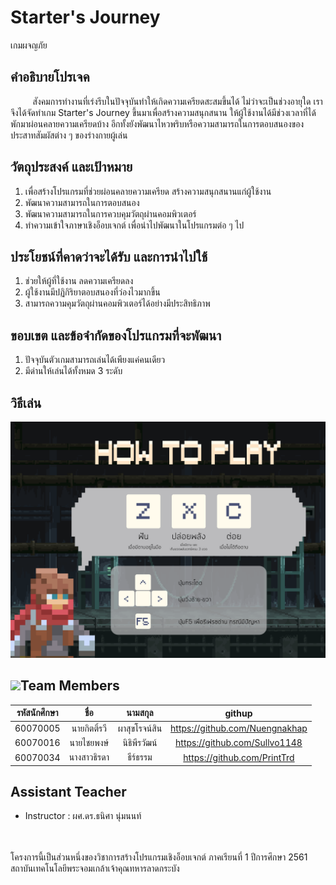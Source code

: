 # Starter's Journey
เกมผจญภัย

## คำอธิบายโปรเจค
&nbsp;&nbsp;&nbsp;&nbsp;&nbsp;&nbsp;&nbsp;&nbsp;
สังคมการทำงานที่เร่งรีบในปัจจุบันทำให้เกิดความเครียดสะสมขึ้นได้ ไม่ว่าจะเป็นช่วงอายุใด เราจึงได้จัดทำเกม Starter's Journey ขึ้นมาเพื่อสร้างความสนุกสนาน ให้ผู้ใช้งานได้มีช่วงเวลาที่ได้พักมาผ่อนคลายความเครียดบ้าง อีกทั้งยังพัฒนาไหวพริบหรือความสามารถในการตอบสนองของประสาทสัมผัสต่าง ๆ ของร่างกายผู้เล่น 

## วัตถุประสงค์ และเป้าหมาย
1.  เพื่อสร้างโปรแกรมที่ช่วยผ่อนคลายความเครียด สร้างความสนุกสนานแก่ผู้ใช้งาน
2.  พัฒนาความสามารถในการตอบสนอง
3.  พัฒนาความสามารถในการควบคุมวัตถุผ่านคอมพิวเตอร์
4.  ทำความเข้าใจภาษาเชิงอ็อบเจกต์ เพื่อนำไปพัฒนาในโปรแกรมต่อ ๆ ไป

## ประโยชน์ที่คาดว่าจะได้รับ และการนำไปใช้
1.  ช่วยให้ผู้ที่ใช้งาน ลดความเครียดลง
2.  ผู้ใช้งานมีปฏิกิริยาตอบสนองที่ว่องไวมากขึ้น
3.  สามารถความคุมวัตถุผ่านคอมพิวเตอร์ได้อย่างมีประสิทธิภาพ

## ขอบเขต และข้อจำกัดของโปรแกรมที่จะพัฒนา
1.	ปัจจุบันตัวเกมสามารถเล่นได้เพียงแค่คนเดียว
2.	มีด่านให้เล่นได้ทั้งหมด 3 ระดับ

## วิธีเล่น
![alt text](/img/HTP.png)

## ![](/img/group.png)Team Members
| รหัสนักศึกษา        | ชื่อ | นามสกุล | githup |
| :-------------: |:----------:|:--------:|:--------:|
| 60070005    | นายกิตติ์รวี  | ผาสุขโรจน์สิน  | https://github.com/Nuengnakhap  |
| 60070016     | นายไชยพงษ์  | นิธิพีรวัฒน์  | https://github.com/Sullvo1148  |
| 60070034    | นางสาวธิรดา  | ธีร์ธรรม  | https://github.com/PrintTrd  |

## Assistant Teacher
- Instructor : ผศ.ดร.ธนิศา นุ่มนนท์

<br><br>โครงการนี้เป็นส่วนหนึ่งของวิชาการสร้างโปรแกรมเชิงอ็อบเจกต์ 
ภาคเรียนที่ 1 ปีการศึกษา 2561<br>สถาบันเทคโนโลยีพระจอมเกล้าเจ้าคุณทหารลาดกระบัง